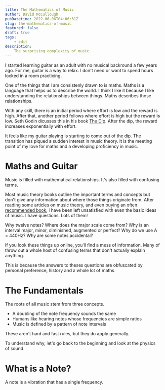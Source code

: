 ```yaml
---
title: The Mathematics of Music
author: David McCullough
pubDatetime: 2022-06-06T04:06:31Z
slug: the-mathematics-of-music
featured: false
draft: true
tags:
    - edit
description:
    The surprising complexity of music.
---
```



I started learning guitar as an adult with no musical backround a few years ago.
For me, guitar is a way to relax.
I don't need or want to spend hours locked in a room practicing.

One of the things that I am consistenly drawn to is maths.
Maths is a language that helps us to describe the world.
I think I like it because I like understanding the relationships between things.
Maths describes those relationships.

With any skill, there is an initial period where effort is low and the reward is high.
After that, another period follows where effort is high but the reward is low.
Seth Godin dicusses this in his book [The Dip](https://www.goodreads.com/book/show/324748.The_Dip?ac=1&from_search=true&qid=QfoIohQtaO&rank=1).
After the dip, the reward increases exponentially with effort.

It feels like my guitar playing is starting to come out of the dip.
The transition has piqued a sudden interest in music theory.
It is the meeting point of my love for maths and a developing proficiency in music.

# Maths and Guitar
Music is filled with mathematical relationships.
It's also filled with confusing terms.

Most music theory books outline the important terms and concepts but don't give any information about where those things originate from.
After reading some articles on music theory, and even buying an often [recommended book](https://www.goodreads.com/book/show/212353.Music_Theory_for_Guitarists_Book_Online_Audio?ref=nav_sb_ss_2_27), I have been left unsatisfied with even the basic ideas of music.
I have questions.
Lots of them!

Why twelve notes?
Where does the major scale come from?
Why is an interval major, minor, diminished, augmented or perfect?
Why do we use A = 440Hz?
Why are some notes accidental?

If you look these things up online, you'll find a mess of information.
Many of throw out a whole host of confusing terms that don't actually explain anything.

This is because the answers to theses questions are obfuscated by personal preference, history and a whole lot of maths.

# The Fundamentals
The roots of all music stem from three concepts.

* A doubling of the note frequency sounds the same
* Humans like hearing notes whose frequencies are simple ratios
* Music is defined by a pattern of note intervals

These aren't hard and fast rules, but they do apply generally.

To understand why, let's go back to the beginning and look at the physics of sound.

# What is a Note?
A note is a vibration that has a single frequency.
